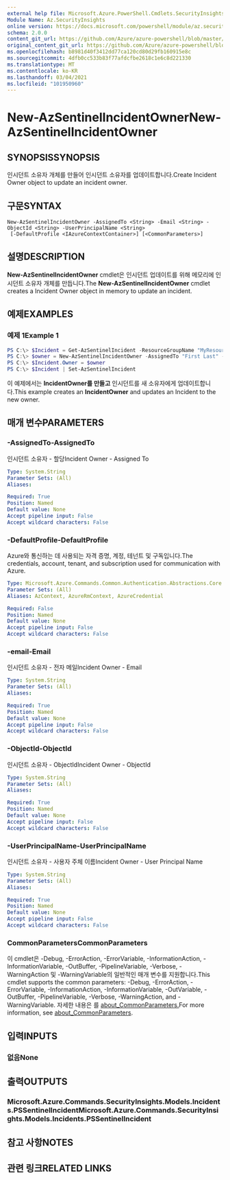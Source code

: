 ```yaml
---
external help file: Microsoft.Azure.PowerShell.Cmdlets.SecurityInsights.dll-Help.xml
Module Name: Az.SecurityInsights
online version: https://docs.microsoft.com/powershell/module/az.securityinsights/new-azsentinelincidentowner
schema: 2.0.0
content_git_url: https://github.com/Azure/azure-powershell/blob/master/src/SecurityInsights/SecurityInsights/help/New-AzSentinelIncidentOwner.md
original_content_git_url: https://github.com/Azure/azure-powershell/blob/master/src/SecurityInsights/SecurityInsights/help/New-AzSentinelIncidentOwner.md
ms.openlocfilehash: b8981d40f3412dd77ca120cd80d29fb160915e8c
ms.sourcegitcommit: 4dfb0cc533b83f77afdcfbe2618c1e6c8d221330
ms.translationtype: MT
ms.contentlocale: ko-KR
ms.lasthandoff: 03/04/2021
ms.locfileid: "101950960"
---
```

# <span data-ttu-id="34a21-101">New-AzSentinelIncidentOwner</span><span class="sxs-lookup"><span data-stu-id="34a21-101">New-AzSentinelIncidentOwner</span></span>

## <span data-ttu-id="34a21-102">SYNOPSIS</span><span class="sxs-lookup"><span data-stu-id="34a21-102">SYNOPSIS</span></span>
<span data-ttu-id="34a21-103">인시던트 소유자 개체를 만들어 인시던트 소유자를 업데이트합니다.</span><span class="sxs-lookup"><span data-stu-id="34a21-103">Create Incident Owner object to update an incident owner.</span></span>

## <span data-ttu-id="34a21-104">구문</span><span class="sxs-lookup"><span data-stu-id="34a21-104">SYNTAX</span></span>

```
New-AzSentinelIncidentOwner -AssignedTo <String> -Email <String> -ObjectId <String> -UserPrincipalName <String>
 [-DefaultProfile <IAzureContextContainer>] [<CommonParameters>]
```

## <span data-ttu-id="34a21-105">설명</span><span class="sxs-lookup"><span data-stu-id="34a21-105">DESCRIPTION</span></span>
<span data-ttu-id="34a21-106">**New-AzSentinelIncidentOwner** cmdlet은 인시던트 업데이트를 위해 메모리에 인시던트 소유자 개체를 만듭니다.</span><span class="sxs-lookup"><span data-stu-id="34a21-106">The **New-AzSentinelIncidentOwner** cmdlet creates a Incident Owner object in memory to update an incident.</span></span>

## <span data-ttu-id="34a21-107">예제</span><span class="sxs-lookup"><span data-stu-id="34a21-107">EXAMPLES</span></span>

### <span data-ttu-id="34a21-108">예제 1</span><span class="sxs-lookup"><span data-stu-id="34a21-108">Example 1</span></span>
```powershell
PS C:\> $Incident = Get-AzSentinelIncident -ResourceGroupName "MyResourceGroup" -WorkspaceName "MyWorkspaceName" -IncidentId "MyIncidentId"
PS C:\> $owner = New-AzSentinelIncidentOwner -AssignedTo "First Last" -Email "user@domain.com" -Objectid "userobjectId" -UserPrincipalName "user@domain.com"
PS C:\> $Incident.Owner = $owner
PS C:\> $Incident | Set-AzSentinelIncident
```

<span data-ttu-id="34a21-109">이 예제에서는 **IncidentOwner를 만들고** 인시던트를 새 소유자에게 업데이트합니다.</span><span class="sxs-lookup"><span data-stu-id="34a21-109">This example creates an **IncidentOwner** and updates an Incident to the new owner.</span></span>

## <span data-ttu-id="34a21-110">매개 변수</span><span class="sxs-lookup"><span data-stu-id="34a21-110">PARAMETERS</span></span>

### <span data-ttu-id="34a21-111">-AssignedTo</span><span class="sxs-lookup"><span data-stu-id="34a21-111">-AssignedTo</span></span>
<span data-ttu-id="34a21-112">인시던트 소유자 - 할당</span><span class="sxs-lookup"><span data-stu-id="34a21-112">Incident Owner - Assigned To</span></span>

```yaml
Type: System.String
Parameter Sets: (All)
Aliases:

Required: True
Position: Named
Default value: None
Accept pipeline input: False
Accept wildcard characters: False
```

### <span data-ttu-id="34a21-113">-DefaultProfile</span><span class="sxs-lookup"><span data-stu-id="34a21-113">-DefaultProfile</span></span>
<span data-ttu-id="34a21-114">Azure와 통신하는 데 사용되는 자격 증명, 계정, 테넌트 및 구독입니다.</span><span class="sxs-lookup"><span data-stu-id="34a21-114">The credentials, account, tenant, and subscription used for communication with Azure.</span></span>

```yaml
Type: Microsoft.Azure.Commands.Common.Authentication.Abstractions.Core.IAzureContextContainer
Parameter Sets: (All)
Aliases: AzContext, AzureRmContext, AzureCredential

Required: False
Position: Named
Default value: None
Accept pipeline input: False
Accept wildcard characters: False
```

### <span data-ttu-id="34a21-115">-email</span><span class="sxs-lookup"><span data-stu-id="34a21-115">-Email</span></span>
<span data-ttu-id="34a21-116">인시던트 소유자 - 전자 메일</span><span class="sxs-lookup"><span data-stu-id="34a21-116">Incident Owner - Email</span></span>

```yaml
Type: System.String
Parameter Sets: (All)
Aliases:

Required: True
Position: Named
Default value: None
Accept pipeline input: False
Accept wildcard characters: False
```

### <span data-ttu-id="34a21-117">-ObjectId</span><span class="sxs-lookup"><span data-stu-id="34a21-117">-ObjectId</span></span>
<span data-ttu-id="34a21-118">인시던트 소유자 - ObjectId</span><span class="sxs-lookup"><span data-stu-id="34a21-118">Incident Owner - ObjectId</span></span>

```yaml
Type: System.String
Parameter Sets: (All)
Aliases:

Required: True
Position: Named
Default value: None
Accept pipeline input: False
Accept wildcard characters: False
```

### <span data-ttu-id="34a21-119">-UserPrincipalName</span><span class="sxs-lookup"><span data-stu-id="34a21-119">-UserPrincipalName</span></span>
<span data-ttu-id="34a21-120">인시던트 소유자 - 사용자 주체 이름</span><span class="sxs-lookup"><span data-stu-id="34a21-120">Incident Owner - User Principal Name</span></span>

```yaml
Type: System.String
Parameter Sets: (All)
Aliases:

Required: True
Position: Named
Default value: None
Accept pipeline input: False
Accept wildcard characters: False
```

### <span data-ttu-id="34a21-121">CommonParameters</span><span class="sxs-lookup"><span data-stu-id="34a21-121">CommonParameters</span></span>
<span data-ttu-id="34a21-122">이 cmdlet은 -Debug, -ErrorAction, -ErrorVariable, -InformationAction, -InformationVariable, -OutBuffer, -PipelineVariable, -Verbose, -WarningAction 및 -WarningVariable의 일반적인 매개 변수를 지원합니다.</span><span class="sxs-lookup"><span data-stu-id="34a21-122">This cmdlet supports the common parameters: -Debug, -ErrorAction, -ErrorVariable, -InformationAction, -InformationVariable, -OutVariable, -OutBuffer, -PipelineVariable, -Verbose, -WarningAction, and -WarningVariable.</span></span> <span data-ttu-id="34a21-123">자세한 내용은 를 [about_CommonParameters.](http://go.microsoft.com/fwlink/?LinkID=113216)</span><span class="sxs-lookup"><span data-stu-id="34a21-123">For more information, see [about_CommonParameters](http://go.microsoft.com/fwlink/?LinkID=113216).</span></span>

## <span data-ttu-id="34a21-124">입력</span><span class="sxs-lookup"><span data-stu-id="34a21-124">INPUTS</span></span>

### <span data-ttu-id="34a21-125">없음</span><span class="sxs-lookup"><span data-stu-id="34a21-125">None</span></span>
## <span data-ttu-id="34a21-126">출력</span><span class="sxs-lookup"><span data-stu-id="34a21-126">OUTPUTS</span></span>

### <span data-ttu-id="34a21-127">Microsoft.Azure.Commands.SecurityInsights.Models.Incidents.PSSentinelIncident</span><span class="sxs-lookup"><span data-stu-id="34a21-127">Microsoft.Azure.Commands.SecurityInsights.Models.Incidents.PSSentinelIncident</span></span>
## <span data-ttu-id="34a21-128">참고 사항</span><span class="sxs-lookup"><span data-stu-id="34a21-128">NOTES</span></span>

## <span data-ttu-id="34a21-129">관련 링크</span><span class="sxs-lookup"><span data-stu-id="34a21-129">RELATED LINKS</span></span>
